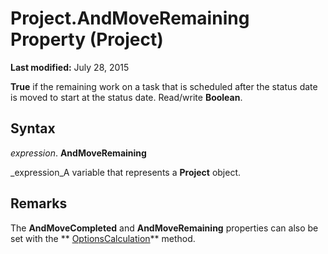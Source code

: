 
# Project.AndMoveRemaining Property (Project)

 **Last modified:** July 28, 2015

 **True** if the remaining work on a task that is scheduled after the status date is moved to start at the status date. Read/write **Boolean**.

## Syntax

 _expression_. **AndMoveRemaining**

 _expression_A variable that represents a  **Project** object.


## Remarks

The  **AndMoveCompleted** and **AndMoveRemaining** properties can also be set with the ** [OptionsCalculation](608d5bd2-eb6b-0e3c-789a-c376ee55816d.md)** method.

